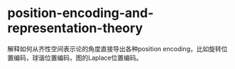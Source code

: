 # position-encoding-and-representation-theory
解释如何从齐性空间表示论的角度直接导出各种position encoding，比如旋转位置编码，球谐位置编码，图的Laplace位置编码。
